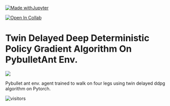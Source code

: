 

[![Made withJupyter](https://img.shields.io/badge/Made%20with-Jupyter-orange?style=for-the-badge&logo=Jupyter)](https://jupyter.org/try)

[![Open In Collab](https://colab.research.google.com/assets/colab-badge.svg)](https://colab.research.google.com/drive/1_s2ZOeayziV4vuEfq8YOu7013eMLM6Rt?authuser=1)

# Twin Delayed Deep Deterministic Policy Gradient Algorithm On PybulletAnt Env. 


![](Ant.gif)

Pybullet ant env. agent trained to walk on four legs using twin delayed ddpg algorithm on Pytorch.

![visitors](https://visitor-badge.glitch.me/badge?page_id=page.https://github.com/R4j4n/Twin-Delayed-DDPG-on-PybulletANT-Agent)